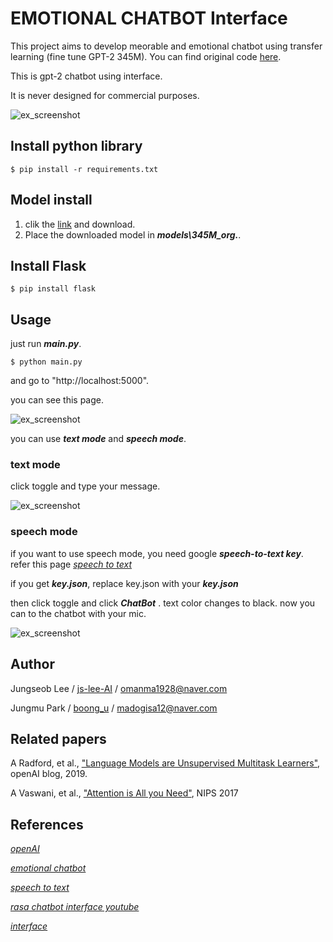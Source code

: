 # EMOTIONAL CHATBOT Interface


This project aims to develop meorable and emotional chatbot using transfer learning (fine tune GPT-2 345M). You can find original code [here](https://github.com/openai/gpt-2).

This is gpt-2 chatbot using interface.

It is never designed for commercial purposes.


![ex_screenshot](./static/img/botAvatar.png)


## Install python library
```
$ pip install -r requirements.txt
```

## Model install
1) clik the [link](https://drive.google.com/file/d/1CzCNAuaXiaQsdCMTiki2X9XuyCwowQY3/view?usp=sharing) and download.
2) Place the downloaded model in ***models\345M_org.***.

## Install Flask
```
$ pip install flask
```

## Usage

just run **_main.py_**.

```
$ python main.py
```

and go to "http://localhost:5000".

you can see this page.

![ex_screenshot](./img/2021-04-12%2020-05-54.png)

you can use **_text mode_** and **_speech mode_**.

### text mode
click toggle and type your message.

![ex_screenshot](./img/2021-04-12%2020-08-48.png)

### speech mode

if you want to use speech mode, you need google **_speech-to-text key_**. refer this page [*speech to text*](https://www.youtube.com/watch?v=Ds-7D8d-FwA&t=1154s)

if you get **_key.json_**, replace key.json with your **_key.json_**


then click toggle and click **_ChatBot_** .  text color changes to black. now you can to the chatbot with your mic.

![ex_screenshot](./img/2021-04-12%2020-14-57.png)

## Author
Jungseob Lee / [ js-lee-AI](https://github.com/js-lee-AI) / omanma1928@naver.com

Jungmu Park / [boong_u](https://github.com/qkrwjdan) / madogisa12@naver.com

## Related papers
A Radford, et al., ["Language Models are Unsupervised Multitask Learners"](https://d4mucfpksywv.cloudfront.net/better-language-models/language-models.pdf), openAI blog, 2019.

A Vaswani, et al., ["Attention is All you Need"](https://arxiv.org/pdf/1706.03762.pdf), NIPS 2017

## References
[*openAI*](https://github.com/openai/gpt-2)

[*emotional chatbot*](https://github.com/js-lee-AI/emotional-chatbot_gpt2)

[*speech to text*](https://www.youtube.com/watch?v=Ds-7D8d-FwA&t=1154s)

[*rasa chatbot interface youtube*](https://www.youtube.com/watch?v=Fyap_IP1i3Q&t=98s)

[*interface*](https://github.com/GKTechy/rasa_core_chatbot)
